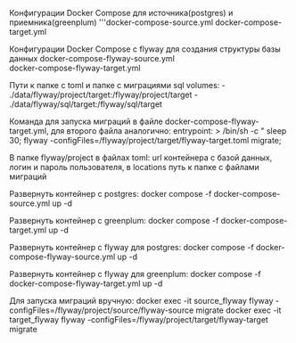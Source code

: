 Конфигурации Docker Compose для источника(postgres) и приемника(greenplum)
  '''docker-compose-source.yml 
  docker-compose-target.yml 

Конфигурации Docker Compose с flyway для создания структуры базы данных
 docker-compose-flyway-source.yml  
 docker-compose-flyway-target.yml 

Пути к папке с toml и папке с миграциями sql
  volumes:
      - ./data/flyway/project/target:/flyway/project/target
      - ./data/flyway/sql/target:/flyway/sql/target

Команда для запуска миграций в файле docker-compose-flyway-target.yml, для второго файла аналогично:
  entrypoint: >
      /bin/sh -c "
      sleep 30;
      flyway -configFiles=/flyway/project/target/flyway-target.toml migrate; 

 В папке flyway/project в файлах toml:
 url контейнера с базой данных, логин и пароль пользователя, 
 в locations путь к папке с файлами миграций

Развернуть контейнер с postgres:
  docker compose -f docker-compose-source.yml up -d

Развернуть контейнер с greenplum:
  docker compose -f docker-compose-target.yml up -d

Развернуть контейнер с flyway для postgres:
  docker compose -f docker-compose-flyway-source.yml up -d

Развернуть контейнер с flyway для greenplum:
  docker compose -f docker-compose-flyway-target.yml up -d

Для запуска миграций вручную:
  docker exec -it source_flyway flyway -configFiles=/flyway/project/source/flyway-source migrate
  docker exec -it target_flyway flyway -configFiles=/flyway/project/target/flyway-target migrate


